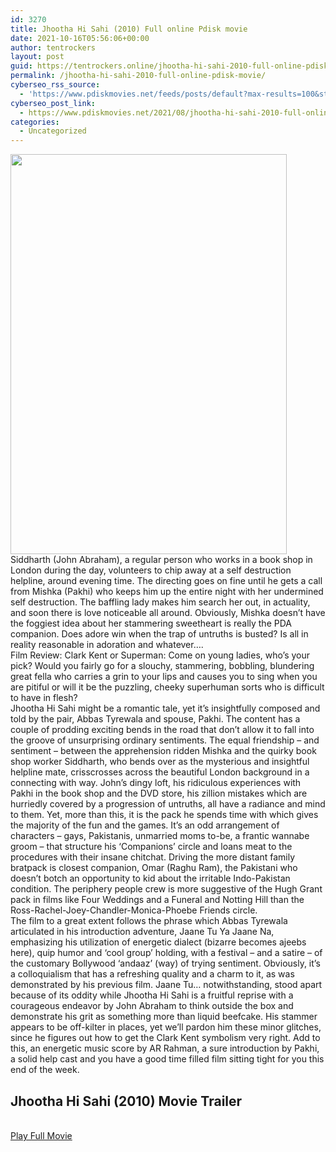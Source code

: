 ```yaml
---
id: 3270
title: Jhootha Hi Sahi (2010) Full online Pdisk movie
date: 2021-10-16T05:56:06+00:00
author: tentrockers
layout: post
guid: https://tentrockers.online/jhootha-hi-sahi-2010-full-online-pdisk-movie/
permalink: /jhootha-hi-sahi-2010-full-online-pdisk-movie/
cyberseo_rss_source:
  - 'https://www.pdiskmovies.net/feeds/posts/default?max-results=100&start-index=1101'
cyberseo_post_link:
  - https://www.pdiskmovies.net/2021/08/jhootha-hi-sahi-2010-full-online-pdisk.html
categories:
  - Uncategorized
---
```

<div class="separator">
  <a href="https://1.bp.blogspot.com/-7ZJohRq2pyg/YRQnTVo97QI/AAAAAAAAAHE/4oodQVP3lowwewjEeytO43vwqwHzJCA5wCLcBGAsYHQ/s379/Jhootha%2BHi%2BSahi%2B%25282010%2529%2BFull%2Bonline%2BPdisk%2Bmovie.jpg" imageanchor="1"><img loading="lazy" border="0" data-original-height="379" data-original-width="262" height="640" src="https://1.bp.blogspot.com/-7ZJohRq2pyg/YRQnTVo97QI/AAAAAAAAAHE/4oodQVP3lowwewjEeytO43vwqwHzJCA5wCLcBGAsYHQ/w442-h640/Jhootha%2BHi%2BSahi%2B%25282010%2529%2BFull%2Bonline%2BPdisk%2Bmovie.jpg" width="442" /></a>
</div>



<div>
  <div>
    <span>Siddharth (John Abraham), a regular person who works in a book shop in London during the day, volunteers to chip away at a self destruction helpline, around evening time. The directing goes on fine until he gets a call from Mishka (Pakhi) who keeps him up the entire night with her undermined self destruction. The baffling lady makes him search her out, in actuality, and soon there is love noticeable all around. Obviously, Mishka doesn&#8217;t have the foggiest idea about her stammering sweetheart is really the PDA companion. Does adore win when the trap of untruths is busted? Is all in reality reasonable in adoration and whatever&#8230;.&nbsp;</span>
  </div>
  
  <div>
    <span>Film Review: Clark Kent or Superman: Come on young ladies, who&#8217;s your pick? Would you fairly go for a slouchy, stammering, bobbling, blundering great fella who carries a grin to your lips and causes you to sing when you are pitiful or will it be the puzzling, cheeky superhuman sorts who is difficult to have in flesh?&nbsp;</span>
  </div>
  
  <div>
    <span>Jhootha Hi Sahi might be a romantic tale, yet it&#8217;s insightfully composed and told by the pair, Abbas Tyrewala and spouse, Pakhi. The content has a couple of prodding exciting bends in the road that don&#8217;t allow it to fall into the groove of unsurprising ordinary sentiments. The equal friendship &#8211; and sentiment &#8211; between the apprehension ridden Mishka and the quirky book shop worker Siddharth, who bends over as the mysterious and insightful helpline mate, crisscrosses across the beautiful London background in a connecting with way. John&#8217;s dingy loft, his ridiculous experiences with Pakhi in the book shop and the DVD store, his zillion mistakes which are hurriedly covered by a progression of untruths, all have a radiance and mind to them. Yet, more than this, it is the pack he spends time with which gives the majority of the fun and the games. It&#8217;s an odd arrangement of characters &#8211; gays, Pakistanis, unmarried moms to-be, a frantic wannabe groom &#8211; that structure his &#8216;Companions&#8217; circle and loans meat to the procedures with their insane chitchat. Driving the more distant family bratpack is closest companion, Omar (Raghu Ram), the Pakistani who doesn&#8217;t botch an opportunity to kid about the irritable Indo-Pakistan condition. The periphery people crew is more suggestive of the Hugh Grant pack in films like Four Weddings and a Funeral and Notting Hill than the Ross-Rachel-Joey-Chandler-Monica-Phoebe Friends circle.&nbsp;</span>
  </div>
  
  <div>
    <span>The film to a great extent follows the phrase which Abbas Tyrewala articulated in his introduction adventure, Jaane Tu Ya Jaane Na, emphasizing his utilization of energetic dialect (bizarre becomes ajeebs here), quip humor and &#8216;cool group&#8217; holding, with a festival &#8211; and a satire &#8211; of the customary Bollywood &#8216;andaaz&#8217; (way) of trying sentiment. Obviously, it&#8217;s a colloquialism that has a refreshing quality and a charm to it, as was demonstrated by his previous film. Jaane Tu&#8230; notwithstanding, stood apart because of its oddity while Jhootha Hi Sahi is a fruitful reprise with a courageous endeavor by John Abraham to think outside the box and demonstrate his grit as something more than liquid beefcake. His stammer appears to be off-kilter in places, yet we&#8217;ll pardon him these minor glitches, since he figures out how to get the Clark Kent symbolism very right. Add to this, an energetic music score by AR Rahman, a sure introduction by Pakhi, a solid help cast and you have a good time filled film sitting tight for you this end of the week.</span>
  </div>
</div>

<div>
  <h2>
    <span>Jhootha Hi Sahi (2010) Movie Trailer</span>
  </h2>
</div>

  
<a href="https://kofilink.com/1/bnYyaWZoMDAwcWs1?dn=1" onclick="window.open('https://kofilink.com/1/bnYyaWZoMDAwcWs1?dn=1','popup','width=600,height=600'); return false;" target="popup" rel="noopener"><br /> Play Full Movie<br /> </a>
